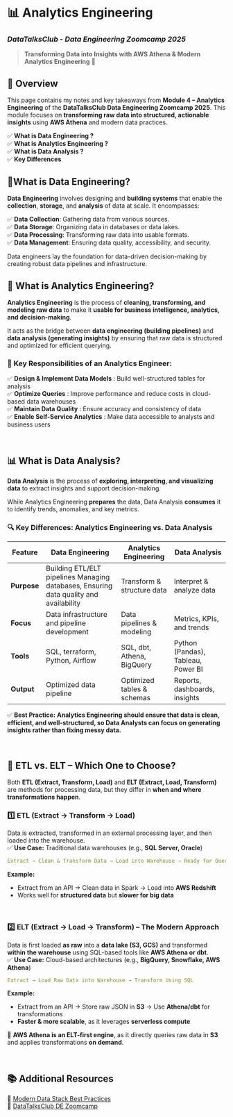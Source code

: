 # **📊 Analytics Engineering**  

### *DataTalksClub - Data Engineering Zoomcamp 2025*

> **Transforming Data into Insights with AWS Athena & Modern Analytics Engineering** 🚀  
 
## **📌 Overview**

This page contains my notes and key takeaways from **Module 4 – Analytics Engineering** of the **DataTalksClub Data Engineering Zoomcamp 2025**. This module focuses on **transforming raw data into structured, actionable insights** using **AWS Athena** and modern data practices. 

✅ **What is Data Engineering ?**  
✅ **What is Analytics Engineering ?**  
✅ **What is Data Analysis ?**  
✅ **Key Differences**


## **📌What is Data Engineering?**
**Data Engineering** involves designing and **building systems** that enable the **collection**, **storage**, and **analysis** of data at scale. 
It encompasses:

✅ **Data Collection**: Gathering data from various sources. <br>
✅ **Data Storage**: Organizing data in databases or data lakes. <br>
✅ **Data Processing**: Transforming raw data into usable formats. <br>
✅ **Data Management**: Ensuring data quality, accessibility, and security.

Data engineers lay the foundation for data-driven decision-making by creating robust data pipelines and infrastructure.


## **📌 What is Analytics Engineering?**  
**Analytics Engineering** is the process of **cleaning, transforming, and modeling raw data** to make it **usable for business intelligence, analytics, and decision-making**.  

It acts as the bridge between **data engineering (building pipelines)** and **data analysis (generating insights)** by ensuring that raw data is structured and optimized for efficient querying.  

### **🔹 Key Responsibilities of an Analytics Engineer:**  
✅ **Design & Implement Data Models** : Build well-structured tables for analysis  
✅ **Optimize Queries** : Improve performance and reduce costs in cloud-based data warehouses  
✅ **Maintain Data Quality** : Ensure accuracy and consistency of data  
✅ **Enable Self-Service Analytics** : Make data accessible to analysts and business users  

<br>

## **📊 What is Data Analysis?**  
**Data Analysis** is the process of **exploring, interpreting, and visualizing data** to extract insights and support decision-making.  

While Analytics Engineering **prepares** the data, Data Analysis **consumes** it to identify trends, anomalies, and key metrics.  

### **🔍 Key Differences: Analytics Engineering vs. Data Analysis**  
| Feature | Data Engineering | Analytics Engineering | Data Analysis |
|------|---------------|----------|----------|
| **Purpose** | Building ETL/ELT pipelines Managing databases, Ensuring data quality and availability| Transform & structure data | Interpret & analyze data |
| **Focus** | Data infrastructure and pipeline development | Data pipelines & modeling | Metrics, KPIs, and trends |
| **Tools** | SQL, terraform, Python, Airflow| SQL, dbt, Athena, BigQuery | Python (Pandas), Tableau, Power BI |
| **Output** | Optimized data pipeline | Optimized tables & schemas | Reports, dashboards, insights |

✅ **Best Practice:** **Analytics Engineering should ensure that data is clean, efficient, and well-structured, so Data Analysts can focus on generating insights rather than fixing messy data.**  

<br>

## **🔄 ETL vs. ELT – Which One to Choose?**  

Both **ETL (Extract, Transform, Load)** and **ELT (Extract, Load, Transform)** are methods for processing data, but they differ in **when and where transformations happen**.

### **1️⃣ ETL (Extract → Transform → Load)**  
Data is extracted, transformed in an external processing layer, and then loaded into the warehouse.  
✅ **Use Case:** Traditional data warehouses (e.g., **SQL Server, Oracle**)  

```yaml
Extract → Clean & Transform Data → Load into Warehouse → Ready for Queries
```

**Example:**  
- Extract from an API → Clean data in Spark → Load into **AWS Redshift**  
- Works well for **structured data** but **slower for big data**  

<br>

### **2️⃣ ELT (Extract → Load → Transform) – The Modern Approach**  
Data is first loaded **as raw** into a **data lake (S3, GCS)** and transformed **within the warehouse** using SQL-based tools like **AWS Athena or dbt**.  
✅ **Use Case:** Cloud-based architectures (e.g., **BigQuery, Snowflake, AWS Athena**)  

```yaml
Extract → Load Raw Data into Warehouse → Transform Using SQL
```

**Example:**  
- Extract from an API → Store raw JSON in **S3** → Use **Athena/dbt** for transformations  
- **Faster & more scalable**, as it leverages **serverless compute**  

🔹 **AWS Athena is an ELT-first engine**, as it directly queries raw data in **S3** and applies transformations **on demand**.

<br>

## **📚 Additional Resources**
📖 [Modern Data Stack Best Practices](https://www.dataengineering.wiki/)  
📖 [DataTalksClub DE Zoomcamp](https://github.com/DataTalksClub/data-engineering-zoomcamp)